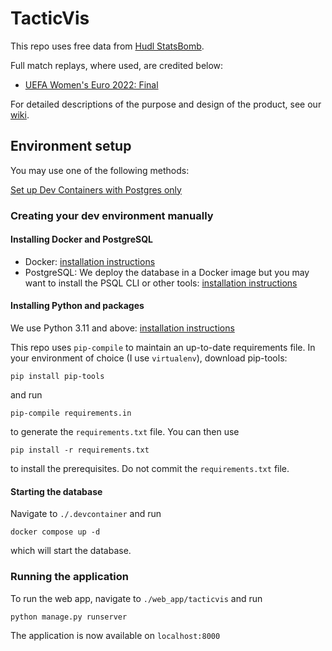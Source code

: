 # TacticVis

This repo uses free data from [Hudl StatsBomb](https://statsbomb.com/).

Full match replays, where used, are credited below:
- [UEFA Women's Euro 2022: Final](https://www.uefa.tv/video/vod/379782/?bucketExId=pnAe&lastSeen=0%3A379782&section=WEURO)

For detailed descriptions of the purpose and design of the product, see our [wiki](https://github.com/gsheir/football_analysis/wiki/TacticVis-Wiki-%E2%80%90-Home).

## Environment setup

You may use one of the following methods:

[Set up Dev Containers with Postgres only](docs/setup_dev_container_with_postgres_only.md)


### Creating your dev environment manually

#### Installing Docker and PostgreSQL

- Docker: [installation instructions](https://docs.docker.com/desktop/)
- PostgreSQL: We deploy the database in a Docker image but you may want to install the PSQL CLI or other tools: [installation instructions](https://www.postgresql.org/download/) 

#### Installing Python and packages

We use Python 3.11 and above: [installation instructions](https://www.python.org/downloads/)

This repo uses `pip-compile` to maintain an up-to-date requirements file. In your environment of choice (I use `virtualenv`), download pip-tools:

```
pip install pip-tools
```

and run

```
pip-compile requirements.in
```

to generate the `requirements.txt` file. You can then use 

```
pip install -r requirements.txt
``` 

to install the prerequisites. Do not commit the `requirements.txt` file.

#### Starting the database
Navigate to `./.devcontainer` and run 
```
docker compose up -d
```

which will start the database. 

### Running the application


To run the web app, navigate to `./web_app/tacticvis` and run

```
python manage.py runserver
```

The application is now available on `localhost:8000`